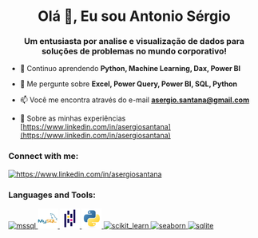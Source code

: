 <h1 align="center">Olá 👋, Eu sou Antonio Sérgio</h1>
<h3 align="center">Um entusiasta por analise e visualização de dados para soluções de problemas no mundo corporativo!</h3>

- 🌱 Continuo aprendendo **Python, Machine Learning, Dax, Power BI**

- 💬 Me pergunte sobre **Excel, Power Query, Power BI, SQL, Python**

- 📫 Você me encontra através do e-mail **asergio.santana@gmail.com**

- 📄 Sobre as minhas experiências [https://www.linkedin.com/in/asergiosantana](https://www.linkedin.com/in/asergiosantana)

<h3 align="left">Connect with me:</h3>
<p align="left">
<a href="https://br.linkedin.com/in/asergiosantana" target="blank"><img align="center" src="https://raw.githubusercontent.com/rahuldkjain/github-profile-readme-generator/master/src/images/icons/Social/linked-in-alt.svg" alt="https://www.linkedin.com/in/asergiosantana" height="30" width="40" /></a>
</p>

<h3 align="left">Languages and Tools:</h3>
<p align="left"> <a href="https://www.microsoft.com/en-us/sql-server" target="_blank" rel="noreferrer"> <img src="https://www.svgrepo.com/show/303229/microsoft-sql-server-logo.svg" alt="mssql" width="40" height="40"/> </a> <a href="https://www.mysql.com/" target="_blank" rel="noreferrer"> <img src="https://raw.githubusercontent.com/devicons/devicon/master/icons/mysql/mysql-original-wordmark.svg" alt="mysql" width="40" height="40"/> </a> <a href="https://pandas.pydata.org/" target="_blank" rel="noreferrer"> <img src="https://raw.githubusercontent.com/devicons/devicon/2ae2a900d2f041da66e950e4d48052658d850630/icons/pandas/pandas-original.svg" alt="pandas" width="40" height="40"/> </a> <a href="https://www.python.org" target="_blank" rel="noreferrer"> <img src="https://raw.githubusercontent.com/devicons/devicon/master/icons/python/python-original.svg" alt="python" width="40" height="40"/> </a> <a href="https://scikit-learn.org/" target="_blank" rel="noreferrer"> <img src="https://upload.wikimedia.org/wikipedia/commons/0/05/Scikit_learn_logo_small.svg" alt="scikit_learn" width="40" height="40"/> </a> <a href="https://seaborn.pydata.org/" target="_blank" rel="noreferrer"> <img src="https://seaborn.pydata.org/_images/logo-mark-lightbg.svg" alt="seaborn" width="40" height="40"/> </a> <a href="https://www.sqlite.org/" target="_blank" rel="noreferrer"> <img src="https://www.vectorlogo.zone/logos/sqlite/sqlite-icon.svg" alt="sqlite" width="40" height="40"/> </a> </p>


<!---
### Olá! Bom vê-lo por aqui, meu nome é Antonio Sérgio, mas pode me chamar só de Sérgio!
Minha carreira teve suas raízes no Supply Chain, abrangendo materiais, compras, planejamento de produção, abastecimento e gerência de produção.
Em julho de 2023, concluí com destaque o curso de Ciências de Dados, recebendo os selos de "Aluno Top 3" e "Projeto de Excelência" na turma.
Trabalhando em um emocionante projeto com uma grande empresa do setor Edtech, onde meu objetivo foi mapear o comportamento dos alunos em sua plataforma de ensino. Utilizando as principais ferramentas como: Python e suas bibliotecas (Numpy, Seaborn, Matplotlib, Scikit-Learn), estatística, SQL, bancos de dados relacionais, Machine Learning, Data Storytelling, Scrum e o modelo CRISP-DM. Entregamos um modelo Machine Learning de Regressão que é capaz de identificar o padrão de comportamento do usuário e estimar um tempo médio para a empresa acionar uma medida de “incentivo, prémio...” para manter o aluno logado na plataforma.
 
 **Atualmente FOCADO em:**
 <div style="display:inline">
 &nbsp;&nbsp;<img widht='50' height='50' src="https://cdn.jsdelivr.net/gh/devicons/devicon/icons/python/python-original-wordmark.svg" />&nbsp;&nbsp;
 <img widht='50' height='50' src="https://cdn.jsdelivr.net/gh/devicons/devicon/icons/mysql/mysql-original-wordmark.svg" />
 </div><br/>

  
  **"Hoje melhor do que ontem, amanhã melhor do que hoje!"**
 
 ### Você pode me encontrar em:
 
 &nbsp;<a href="https://br.linkedin.com/in/asergiosantana">
  <img src="https://img.shields.io/badge/linkedin-%230077B5.svg?style=for-the-badge&logo=linkedin&logoColor=white">
 </a>
 --->          
